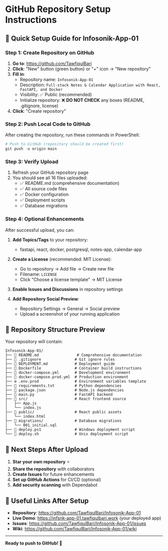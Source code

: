 # GitHub Repository Setup Instructions

## 🚀 Quick Setup Guide for Infosonik-App-01

### Step 1: Create Repository on GitHub

1. **Go to**: https://github.com/TawfiqulBari
2. **Click**: "New" button (green button) or "+" icon → "New repository"
3. **Fill in**:
   - Repository name: `Infosonik-App-01`
   - Description: `Full-stack Notes & Calendar Application with React, FastAPI, and Docker`
   - Visibility: ✅ Public (recommended)
   - Initialize repository: ❌ **DO NOT CHECK** any boxes (README, .gitignore, license)
4. **Click**: "Create repository"

### Step 2: Push Local Code to GitHub

After creating the repository, run these commands in PowerShell:

```powershell
# Push to GitHub (repository should be created first)
git push -u origin main
```

### Step 3: Verify Upload

1. Refresh your GitHub repository page
2. You should see all 16 files uploaded:
   - ✅ README.md (comprehensive documentation)
   - ✅ All source code files
   - ✅ Docker configuration
   - ✅ Deployment scripts
   - ✅ Database migrations

### Step 4: Optional Enhancements

After successful upload, you can:

1. **Add Topics/Tags** to your repository:
   - fastapi, react, docker, postgresql, notes-app, calendar-app

2. **Create a License** (recommended: MIT License):
   - Go to repository → Add file → Create new file
   - Filename: `LICENSE`
   - Click "Choose a license template" → MIT License

3. **Enable Issues and Discussions** in repository settings

4. **Add Repository Social Preview**:
   - Repository Settings → General → Social preview
   - Upload a screenshot of your running application

## 📁 Repository Structure Preview

Your repository will contain:

```
Infosonik-App-01/
├── 📄 README.md                 # Comprehensive documentation
├── 📄 .gitignore               # Git ignore rules
├── 📄 DEPLOYMENT.md            # Deployment guide
├── 🐳 Dockerfile               # Container build instructions
├── 🐳 docker-compose.yml       # Development environment
├── 🐳 docker-compose.prod.yml  # Production environment
├── ⚙️ .env.prod                # Environment variables template
├── 📄 requirements.txt         # Python dependencies
├── 📄 package.json             # Node.js dependencies
├── 🐍 main.py                  # FastAPI backend
├── 📁 src/                     # React frontend source
│   ├── App.js
│   └── index.js
├── 📁 public/                  # React public assets
│   └── index.html
├── 📁 migrations/              # Database migrations
│   └── 001_initial.sql
├── 🚀 deploy.ps1               # Windows deployment script
└── 🚀 deploy.sh                # Unix deployment script
```

## 🎯 Next Steps After Upload

1. **Star your own repository** ⭐
2. **Share the repository** with collaborators
3. **Create Issues** for future enhancements
4. **Set up GitHub Actions** for CI/CD (optional)
5. **Add security scanning** with Dependabot

## 🔗 Useful Links After Setup

- **Repository**: https://github.com/TawfiqulBari/Infosonik-App-01
- **Live Demo**: https://infsnk-app-01.tawfiqulbari.work (your deployed app)
- **Issues**: https://github.com/TawfiqulBari/Infosonik-App-01/issues
- **Wiki**: https://github.com/TawfiqulBari/Infosonik-App-01/wiki

---

**Ready to push to GitHub! 🚀**
